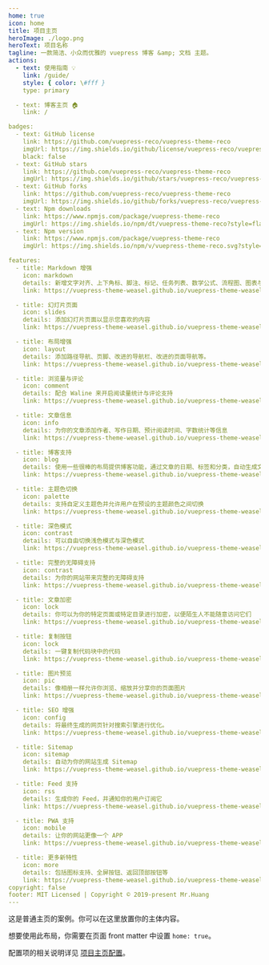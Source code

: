 ```yaml
---
home: true
icon: home
title: 项目主页
heroImage: ./logo.png
heroText: 项目名称
tagline: 一款简洁、小众而优雅的 vuepress 博客 &amp; 文档 主题。
actions:
  - text: 使用指南 💡
    link: /guide/
    style: { color: \#fff }
    type: primary

  - text: 博客主页 🏠
    link: /

badges:
  - text: GitHub license
    link: https://github.com/vuepress-reco/vuepress-theme-reco
    imgUrl: https://img.shields.io/github/license/vuepress-reco/vuepress-theme-reco?&amp;logo=github
    black: false
  - text: GitHub stars
    link: https://github.com/vuepress-reco/vuepress-theme-reco
    imgUrl: https://img.shields.io/github/stars/vuepress-reco/vuepress-theme-reco?style=flat&amp;logo=github
  - text: GitHub forks
    link: https://github.com/vuepress-reco/vuepress-theme-reco
    imgUrl: https://img.shields.io/github/forks/vuepress-reco/vuepress-theme-reco?style=flat&amp;logo=github
  - text: Npm downloads
    link: https://www.npmjs.com/package/vuepress-theme-reco
    imgUrl: https://img.shields.io/npm/dt/vuepress-theme-reco?style=flat&amp;logo=npm
  - text: Npm version
    link: https://www.npmjs.com/package/vuepress-theme-reco
    imgUrl: https://img.shields.io/npm/v/vuepress-theme-reco.svg?style=flat&amp;logo=npm&amp;label=version

features:
  - title: Markdown 增强
    icon: markdown
    details: 新增文字对齐、上下角标、脚注、标记、任务列表、数学公式、流程图、图表与幻灯片支持
    link: https://vuepress-theme-weasel.github.io/vuepress-theme-weasel/guide/markdown/

  - title: 幻灯片页面
    icon: slides
    details: 添加幻灯片页面以显示您喜欢的内容
    link: https://vuepress-theme-weasel.github.io/vuepress-theme-weasel/guide/layout/slides

  - title: 布局增强
    icon: layout
    details: 添加路径导航、页脚、改进的导航栏、改进的页面导航等。
    link: https://vuepress-theme-weasel.github.io/vuepress-theme-weasel/guide/layout/

  - title: 浏览量与评论
    icon: comment
    details: 配合 Waline 来开启阅读量统计与评论支持
    link: https://vuepress-theme-weasel.github.io/vuepress-theme-weasel/guide/feature/comment.html

  - title: 文章信息
    icon: info
    details: 为你的文章添加作者、写作日期、预计阅读时间、字数统计等信息
    link: https://vuepress-theme-weasel.github.io/vuepress-theme-weasel/guide/feature/page-info.html

  - title: 博客支持
    icon: blog
    details: 使用一些很棒的布局提供博客功能，通过文章的日期、标签和分类，自动生成文章、分类、标签与时间轴列表
    link: https://vuepress-theme-weasel.github.io/vuepress-theme-weasel/guide/blog/intro.html

  - title: 主题色切换
    icon: palette
    details: 支持自定义主题色并允许用户在预设的主题颜色之间切换
    link: https://vuepress-theme-weasel.github.io/vuepress-theme-weasel/guide/interface/theme-color.html

  - title: 深色模式
    icon: contrast
    details: 可以自由切换浅色模式与深色模式
    link: https://vuepress-theme-weasel.github.io/vuepress-theme-weasel/guide/interface/darkmode.html

  - title: 完整的无障碍支持
    icon: contrast
    details: 为你的网站带来完整的无障碍支持
    link: https://vuepress-theme-weasel.github.io/vuepress-theme-weasel/guide/interface/accessibility.html

  - title: 文章加密
    icon: lock
    details: 你可以为你的特定页面或特定目录进行加密，以便陌生人不能随意访问它们
    link: https://vuepress-theme-weasel.github.io/vuepress-theme-weasel/guide/feature/encrypt.html

  - title: 复制按钮
    icon: lock
    details: 一键复制代码块中的代码
    link: https://vuepress-theme-weasel.github.io/vuepress-theme-weasel/guide/feature/copy-code.html

  - title: 图片预览
    icon: pic
    details: 像相册一样允许你浏览、缩放并分享你的页面图片
    link: https://vuepress-theme-weasel.github.io/vuepress-theme-weasel/guide/feature/photo-swipe.html

  - title: SEO 增强
    icon: config
    details: 将最终生成的网页针对搜索引擎进行优化。
    link: https://vuepress-theme-weasel.github.io/vuepress-theme-weasel/guide/advanced/seo.html

  - title: Sitemap
    icon: sitemap
    details: 自动为你的网站生成 Sitemap
    link: https://vuepress-theme-weasel.github.io/vuepress-theme-weasel/guide/advanced/sitemap.html

  - title: Feed 支持
    icon: rss
    details: 生成你的 Feed，并通知你的用户订阅它
    link: https://vuepress-theme-weasel.github.io/vuepress-theme-weasel/guide/advanced/feed.html

  - title: PWA 支持
    icon: mobile
    details: 让你的网站更像一个 APP
    link: https://vuepress-theme-weasel.github.io/vuepress-theme-weasel/guide/advanced/pwa.html

  - title: 更多新特性
    icon: more
    details: 包括图标支持、全屏按钮、返回顶部按钮等
    link: https://vuepress-theme-weasel.github.io/vuepress-theme-weasel/guide/feature/
copyright: false
footer: MIT Licensed | Copyright © 2019-present Mr.Huang
---
```


这是普通主页的案例。你可以在这里放置你的主体内容。

想要使用此布局，你需要在页面 front matter 中设置 `home: true`。

配置项的相关说明详见 [项目主页配置](./home.html)。
